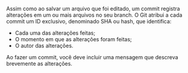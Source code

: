 Assim como ao salvar um arquivo que foi editado, um commit registra alterações em um ou mais arquivos no seu branch. O Git atribui a cada commit um ID exclusivo, denominado SHA ou hash, que identifica:

- Cada uma das alterações feitas;
- O momento em que as alterações foram feitas;
- O autor das alterações.

Ao fazer um commit, você deve incluir uma mensagem que descreva brevemente as alterações.
